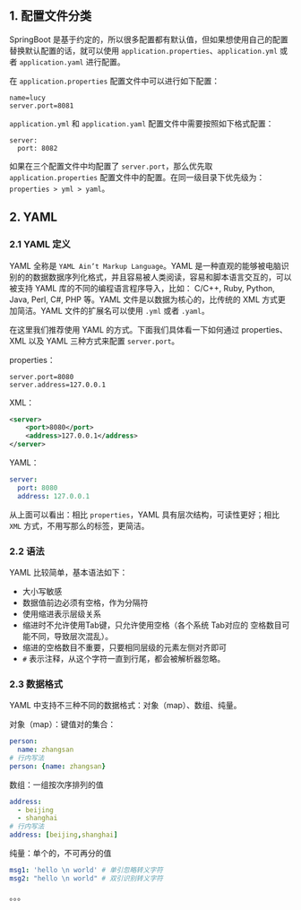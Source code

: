 
## 1. 配置文件分类

SpringBoot 是基于约定的，所以很多配置都有默认值，但如果想使用自己的配置替换默认配置的话，就可以使用 `application.properties`、`application.yml` 或者 `application.yaml` 进行配置。

在 `application.properties` 配置文件中可以进行如下配置：
```
name=lucy
server.port=8081
```

`application.yml` 和 `application.yaml` 配置文件中需要按照如下格式配置：
```
server:
  port: 8082
```

如果在三个配置文件中均配置了 `server.port`，那么优先取 `application.properties` 配置文件中的配置。在同一级目录下优先级为：`properties > yml > yaml`。


## 2. YAML

### 2.1 YAML 定义

YAML 全称是 `YAML Ain’t Markup Language`。YAML 是一种直观的能够被电脑识别的的数据数据序列化格式，并且容易被人类阅读，容易和脚本语言交互的，可以被支持 YAML 库的不同的编程语言程序导入，比如： C/C++, Ruby, Python, Java, Perl, C#, PHP 等。YAML 文件是以数据为核心的，比传统的 XML 方式更加简洁。YAML 文件的扩展名可以使用 `.yml` 或者 `.yaml`。

在这里我们推荐使用 YAML 的方式。下面我们具体看一下如何通过 properties、XML 以及 YAML 三种方式来配置 `server.port`。

properties：
```
server.port=8080
server.address=127.0.0.1
```

XML：
```xml
<server>
    <port>8080</port>
    <address>127.0.0.1</address>
</server>
```

YAML：
```yaml
server:
  port: 8080
  address: 127.0.0.1
```
从上面可以看出：相比 `properties`，YAML 具有层次结构，可读性更好；相比 `XML` 方式，不用写那么的标签，更简洁。

### 2.2 语法

YAML 比较简单，基本语法如下：
- 大小写敏感
- 数据值前边必须有空格，作为分隔符
- 使用缩进表示层级关系
- 缩进时不允许使用Tab键，只允许使用空格（各个系统 Tab对应的 空格数目可能不同，导致层次混乱）。
- 缩进的空格数目不重要，只要相同层级的元素左侧对齐即可
- `#` 表示注释，从这个字符一直到行尾，都会被解析器忽略。

### 2.3 数据格式

YAML 中支持不三种不同的数据格式：对象（map）、数组、纯量。

对象（map）：键值对的集合：
```yaml
person:
  name: zhangsan
# 行内写法
person: {name: zhangsan}
```

数组：一组按次序排列的值
```yaml
address:
  - beijing
  - shanghai
# 行内写法
address: [beijing,shanghai]
```

纯量：单个的，不可再分的值
```yaml
msg1: 'hello \n world' # 单引忽略转义字符
msg2: "hello \n world" # 双引识别转义字符
```





。。。
